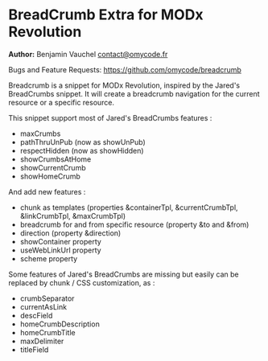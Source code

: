 BreadCrumb Extra for MODx Revolution
=======================================


**Author:** Benjamin Vauchel <contact@omycode.fr>


Bugs and Feature Requests: https://github.com/omycode/breadcrumb

Breadcrumb is a snippet for MODx Revolution, inspired by the Jared's BreadCrumbs snippet.
It will create a breadcrumb navigation for the current resource or a specific resource.

This snippet support most of Jared's BreadCrumbs features :

*   maxCrumbs
*   pathThruUnPub (now as showUnPub)
*   respectHidden (now as showHidden)
*   showCrumbsAtHome
*   showCurrentCrumb
*   showHomeCrumb
	
And add new features : 

*   chunk as templates (properties &containerTpl, &currentCrumbTpl, &linkCrumbTpl, &maxCrumbTpl)
*   breadcrumb for and from specific resource (property &to and &from)
*   direction (property &direction)
*   showContainer property
*   useWebLinkUrl property
*	scheme property
	
Some features of Jared's BreadCrumbs are missing but easily can be replaced by chunk / CSS customization, as :

*   crumbSeparator
*   currentAsLink
*   descField
*   homeCrumbDescription
*   homeCrumbTitle
*   maxDelimiter
*   titleField